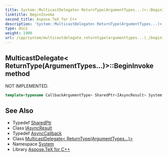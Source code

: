 ```yaml
---
title: System::MulticastDelegate< ReturnType(ArgumentTypes...)>::BeginInvoke method
linktitle: BeginInvoke
second_title: Aspose.TeX for C++
description: 'System::MulticastDelegate< ReturnType(ArgumentTypes...)>::BeginInvoke method. NOT IMPLEMENTED in C++.'
type: docs
weight: 1900
url: /cpp/system/multicastdelegate_returntype(argumenttypes...)_/begininvoke/
---
```

## MulticastDelegate< ReturnType(ArgumentTypes...)>::BeginInvoke method


NOT IMPLEMENTED.

```cpp
template<typename CallbackArgumentType> SharedPtr<IAsyncResult> System::MulticastDelegate<ReturnType(ArgumentTypes...)>::BeginInvoke(ArgumentTypes... args, const AsyncCallback &member, const CallbackArgumentType &obj)
```


## See Also

* Typedef [SharedPtr](../../sharedptr/)
* Class [IAsyncResult](../../iasyncresult/)
* Typedef [AsyncCallback](../../asynccallback/)
* Class [MulticastDelegate< ReturnType(ArgumentTypes...)>](../)
* Namespace [System](../../)
* Library [Aspose.TeX for C++](../../../)
